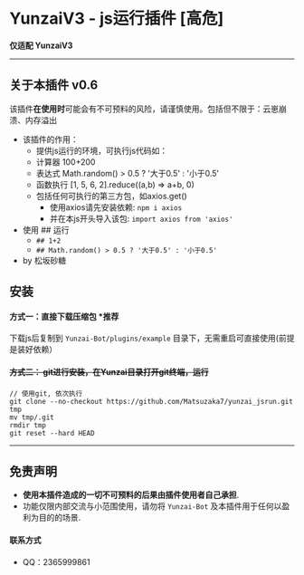 # YunzaiV3 - js运行插件 [高危]

**仅适配 YunzaiV3**

****

## 关于本插件 v0.6
该插件**在使用时**可能会有不可预料的风险，请谨慎使用。包括但不限于：云崽崩溃、内存溢出
  - 该插件的作用：
      - 提供js运行的环境，可执行js代码如： 
      - 计算器       100+200
      - 表达式       Math.random() > 0.5 ? '大于0.5' : '小于0.5'
      - 函数执行     [1, 5, 6, 2].reduce((a,b) => a+b, 0)
      - 包括任何可执行的第三方包，如axios.get()
          - 使用axios请先安装依赖: `npm i axios`
          - 并在本js开头导入该包: `import axios from 'axios'`
 - 使用 ## 运行
      - `## 1+2`
      - `## Math.random() > 0.5 ? '大于0.5' : '小于0.5'`
 - by 松坂砂糖

## 安装

#### 方式一：直接下载压缩包 *推荐

下载js后复制到 `Yunzai-Bot/plugins/example` 目录下，无需重启可直接使用(前提是装好依赖）


#### ~~方式二： git进行安装，在Yunzai目录打开git终端，运行~~

```git
// 使用git, 依次执行
git clone --no-checkout https://github.com/Matsuzaka7/yunzai_jsrun.git tmp
mv tmp/.git
rmdir tmp
git reset --hard HEAD
```

****

##  免责声明

- **使用本插件造成的一切不可预料的后果由插件使用者自己承担**.
- 功能仅限内部交流与小范围使用，请勿将 `Yunzai-Bot` 及本插件用于任何以盈利为目的的场景.


####  联系方式

- QQ：2365999861
